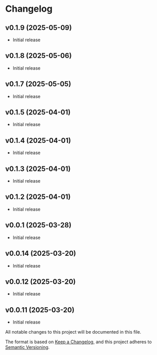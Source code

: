 # Changelog

## v0.1.9 (2025-05-09)

* Initial release

## v0.1.8 (2025-05-06)

* Initial release

## v0.1.7 (2025-05-05)

* Initial release

## v0.1.5 (2025-04-01)

* Initial release

## v0.1.4 (2025-04-01)

* Initial release

## v0.1.3 (2025-04-01)

* Initial release

## v0.1.2 (2025-04-01)

* Initial release

## v0.0.1 (2025-03-28)

* Initial release

## v0.0.14 (2025-03-20)

* Initial release

## v0.0.12 (2025-03-20)

* Initial release

## v0.0.11 (2025-03-20)

* Initial release

All notable changes to this project will be documented in this file.

The format is based on [Keep a Changelog](https://keepachangelog.com/en/1.0.0/),
and this project adheres to [Semantic Versioning](https://semver.org/spec/v2.0.0.html).

